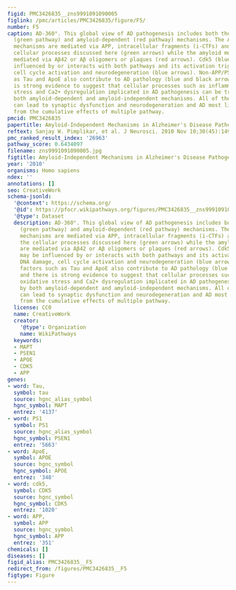 ```yaml
---
figid: PMC3426835__zns9991091090005
figlink: /pmc/articles/PMC3426835/figure/F5/
number: F5
caption: AD-360°. This global view of AD pathogenesis includes both the amyloid-independent
  (green pathway) and amyloid-dependent (red pathway) mechanisms. The Aβ/amyloid-independent
  mechanisms are mediated via APP, intracellular fragments (i-CTFs) and PS1 via the
  cellular processes discussed here (green arrows) while the amyloid mechanisms are
  mediated via Aβ42 or Aβ oligomers or plaques (red arrows). Cdk5 (blue box) may be
  influenced by or interacts with both pathways and its activation triggers DNA damage,
  cell cycle activation and neurodegeneration (blue arrows). Non-APP/PS factors such
  as Tau and ApoE also contribute to AD pathology (blue and black arrows) and there
  is strong evidence to suggest that cellular processes such as inflammation, oxidative
  stress and Ca2+ dysregulation implicated in AD pathogenesis can be triggered by
  both amyloid-dependent and amyloid-independent mechanisms. All of these pathways
  can lead to synaptic dysfunction and neurodegeneration and AD most likely results
  from the cumulative effects of multiple pathway.
pmcid: PMC3426835
papertitle: Amyloid-Independent Mechanisms in Alzheimer's Disease Pathogenesis.
reftext: Sanjay W. Pimplikar, et al. J Neurosci. 2010 Nov 10;30(45):14946-14954.
pmc_ranked_result_index: '26963'
pathway_score: 0.6434097
filename: zns9991091090005.jpg
figtitle: Amyloid-Independent Mechanisms in Alzheimer's Disease Pathogenesis
year: '2010'
organisms: Homo sapiens
ndex: ''
annotations: []
seo: CreativeWork
schema-jsonld:
  '@context': https://schema.org/
  '@id': https://pfocr.wikipathways.org/figures/PMC3426835__zns9991091090005.html
  '@type': Dataset
  description: AD-360°. This global view of AD pathogenesis includes both the amyloid-independent
    (green pathway) and amyloid-dependent (red pathway) mechanisms. The Aβ/amyloid-independent
    mechanisms are mediated via APP, intracellular fragments (i-CTFs) and PS1 via
    the cellular processes discussed here (green arrows) while the amyloid mechanisms
    are mediated via Aβ42 or Aβ oligomers or plaques (red arrows). Cdk5 (blue box)
    may be influenced by or interacts with both pathways and its activation triggers
    DNA damage, cell cycle activation and neurodegeneration (blue arrows). Non-APP/PS
    factors such as Tau and ApoE also contribute to AD pathology (blue and black arrows)
    and there is strong evidence to suggest that cellular processes such as inflammation,
    oxidative stress and Ca2+ dysregulation implicated in AD pathogenesis can be triggered
    by both amyloid-dependent and amyloid-independent mechanisms. All of these pathways
    can lead to synaptic dysfunction and neurodegeneration and AD most likely results
    from the cumulative effects of multiple pathway.
  license: CC0
  name: CreativeWork
  creator:
    '@type': Organization
    name: WikiPathways
  keywords:
  - MAPT
  - PSEN1
  - APOE
  - CDK5
  - APP
genes:
- word: Tau,
  symbol: tau
  source: hgnc_alias_symbol
  hgnc_symbol: MAPT
  entrez: '4137'
- word: PS1
  symbol: PS1
  source: hgnc_alias_symbol
  hgnc_symbol: PSEN1
  entrez: '5663'
- word: ApoE,
  symbol: APOE
  source: hgnc_symbol
  hgnc_symbol: APOE
  entrez: '348'
- word: cdk5,
  symbol: CDK5
  source: hgnc_symbol
  hgnc_symbol: CDK5
  entrez: '1020'
- word: APP,
  symbol: APP
  source: hgnc_symbol
  hgnc_symbol: APP
  entrez: '351'
chemicals: []
diseases: []
figid_alias: PMC3426835__F5
redirect_from: /figures/PMC3426835__F5
figtype: Figure
---
```


